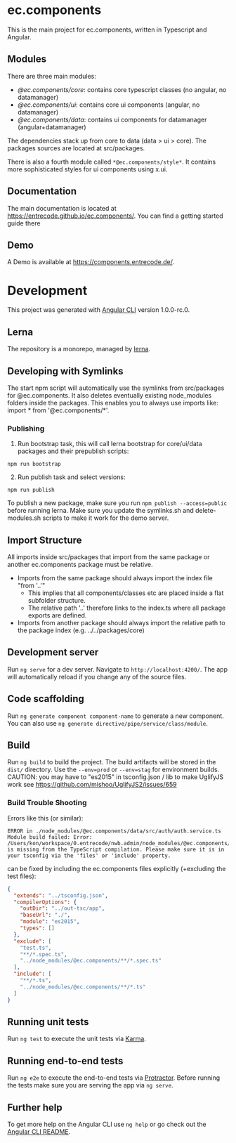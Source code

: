 # ec.components

This is the main project for ec.components, written in Typescript and Angular.

## Modules

There are three main modules:

- *@ec.components/core*: contains core typescript classes (no angular, no datamanager)
- *@ec.components/ui*: contains core ui components (angular, no datamanager)
- *@ec.components/data*: contains ui components for datamanager (angular+datamanager)

The dependencies stack up from core to data (data > ui > core).
The packages sources are located at src/packages.

There is also a fourth module called ```*@ec.components/style*```.
It contains more sophisticated styles for ui components using x.ui.

## Documentation

The main documentation is located at https://entrecode.github.io/ec.components/.
You can find a getting started guide there

## Demo

A Demo is available at https://components.entrecode.de/.

# Development
This project was generated with [Angular CLI](https://github.com/angular/angular-cli) version 1.0.0-rc.0.

## Lerna
The repository is a monorepo, managed by [lerna](https://github.com/lerna/lerna).

## Developing with Symlinks

The start npm script will automatically use the symlinks from src/packages for @ec.components.
It also deletes eventually existing node_modules folders inside the packages.
This enables you to always use imports like: import * from '@ec.components/*'.

### Publishing

1. Run bootstrap task, this will call lerna bootstrap for core/ui/data packages and their prepublish scripts:
```
npm run bootstrap
```
2. Run publish task and select versions:
```
npm run publish
```

To publish a new package, make sure you run ```npm publish --access=public``` before running lerna.
Make sure you update the symlinks.sh and delete-modules.sh scripts to make it work for the demo server.

## Import Structure
All imports inside src/packages that import from the same package or another ec.components package must be relative.
- Imports from the same package should always import the index file "from '..'"
    - This implies that all components/classes etc are placed inside a flat subfolder structure.
    - The relative path '..' therefore links to the index.ts where all package exports are defined.
- Imports from another package should always import the relative path to the package index (e.g. ../../packages/core)

## Development server
Run `ng serve` for a dev server. Navigate to `http://localhost:4200/`. The app will automatically reload if you change any of the source files.

## Code scaffolding

Run `ng generate component component-name` to generate a new component. You can also use `ng generate directive/pipe/service/class/module`.

## Build

Run `ng build` to build the project. The build artifacts will be stored in the `dist/` directory.
Use the `--env=prod` or `--env=stag` for environment builds.
CAUTION: you may have to "es2015" in tsconfig.json / lib to make UglifyJS work
see https://github.com/mishoo/UglifyJS2/issues/659

### Build Trouble Shooting
Errors like this (or similar):

```
ERROR in ./node_modules/@ec.components/data/src/auth/auth.service.ts
Module build failed: Error: /Users/kon/workspace/0.entrecode/nwb.admin/node_modules/@ec.components/data/src/auth/auth.service.ts is missing from the TypeScript compilation. Please make sure it is in your tsconfig via the 'files' or 'include' property.
```

can be fixed by including the ec.components files explicitly (+excluding the test files):

```json
{
  "extends": "../tsconfig.json",
  "compilerOptions": {
    "outDir": "../out-tsc/app",
    "baseUrl": "./",
    "module": "es2015",
    "types": []
  },
  "exclude": [
    "test.ts",
    "**/*.spec.ts",
    "../node_modules/@ec.components/**/*.spec.ts"
  ],
  "include": [
    "**/*.ts",
    "../node_modules/@ec.components/**/*.ts"
  ]
}
```
## Running unit tests

Run `ng test` to execute the unit tests via [Karma](https://karma-runner.github.io).

## Running end-to-end tests

Run `ng e2e` to execute the end-to-end tests via [Protractor](http://www.protractortest.org/).
Before running the tests make sure you are serving the app via `ng serve`.

## Further help

To get more help on the Angular CLI use `ng help` or go check out the [Angular CLI README](https://github.com/angular/angular-cli/blob/master/README.md).
